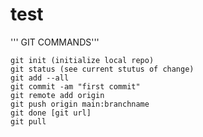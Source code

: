 # test
''' GIT COMMANDS'''

    git init (initialize local repo)
    git status (see current stutus of change)
    git add --all
    git commit -am "first commit"
    git remote add origin
    git push origin main:branchname
    git done [git url]
    git pull
    

